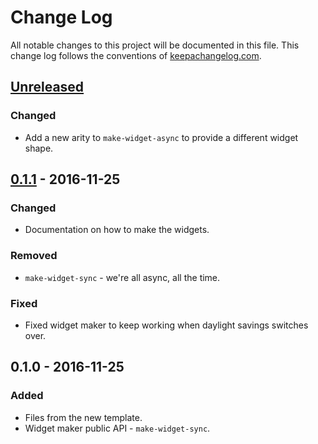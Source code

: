 # Change Log
All notable changes to this project will be documented in this file. This change log follows the conventions of [keepachangelog.com](http://keepachangelog.com/).

## [Unreleased]
### Changed
- Add a new arity to `make-widget-async` to provide a different widget shape.

## [0.1.1] - 2016-11-25
### Changed
- Documentation on how to make the widgets.

### Removed
- `make-widget-sync` - we're all async, all the time.

### Fixed
- Fixed widget maker to keep working when daylight savings switches over.

## 0.1.0 - 2016-11-25
### Added
- Files from the new template.
- Widget maker public API - `make-widget-sync`.

[Unreleased]: https://github.com/your-name/hotspot/compare/0.1.1...HEAD
[0.1.1]: https://github.com/your-name/hotspot/compare/0.1.0...0.1.1
